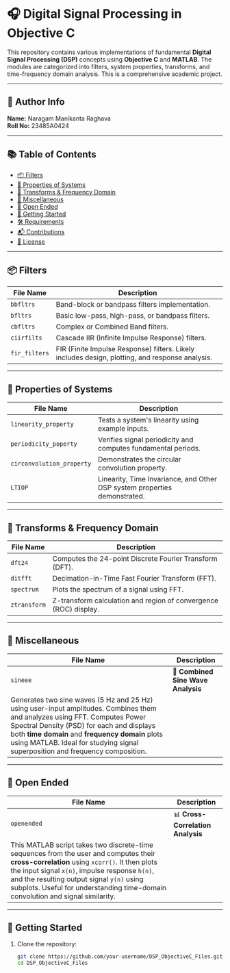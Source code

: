 # 🎧 Digital Signal Processing in Objective C

This repository contains various implementations of fundamental **Digital Signal Processing (DSP)** concepts using **Objective C** and **MATLAB**. The modules are categorized into filters, system properties, transforms, and time-frequency domain analysis. This is a comprehensive academic project.

---

## 👤 Author Info

**Name:** Naragam Manikanta Raghava  
**Roll No:** 23485A0424

---

## 📚 Table of Contents

- [📦 Filters](#-filters)
- [🔁 Properties of Systems](#-properties-of-systems)
- [🔢 Transforms & Frequency Domain](#-transforms--frequency-domain)
- [🔬 Miscellaneous](#-miscellaneous)
- [🧠 Open Ended](#-open-ended)
- [🚀 Getting Started](#-getting-started)
- [🛠 Requirements](#-requirements)
- [📬 Contributions](#-contributions)
- [📘 License](#-license)

---

## 📦 Filters

| File Name    | Description |
|--------------|-------------|
| `bbfltrs`    | Band-block or bandpass filters implementation. |
| `bfltrs`     | Basic low-pass, high-pass, or bandpass filters. |
| `cbfltrs`    | Complex or Combined Band filters. |
| `ciirfilts`  | Cascade IIR (Infinite Impulse Response) filters. |
| `fir_filters`| FIR (Finite Impulse Response) filters. Likely includes design, plotting, and response analysis. |

---

## 🔁 Properties of Systems

| File Name                | Description |
|--------------------------|-------------|
| `linearity_property`     | Tests a system's linearity using example inputs. |
| `periodicity_poperty`    | Verifies signal periodicity and computes fundamental periods. |
| `circonvolution_property`| Demonstrates the circular convolution property. |
| `LTIOP`                  | Linearity, Time Invariance, and Other DSP system properties demonstrated. |

---

## 🔢 Transforms & Frequency Domain

| File Name   | Description |
|-------------|-------------|
| `dft24`     | Computes the 24-point Discrete Fourier Transform (DFT). |
| `ditfft`    | Decimation-in-Time Fast Fourier Transform (FFT). |
| `spectrum`  | Plots the spectrum of a signal using FFT. |
| `ztransform`| Z-transform calculation and region of convergence (ROC) display. |

---

## 🔬 Miscellaneous

| File Name | Description |
|-----------|-------------|
| `sineee`  | 🎵 **Combined Sine Wave Analysis**  
Generates two sine waves (5 Hz and 25 Hz) using user-input amplitudes. Combines them and analyzes using FFT. Computes Power Spectral Density (PSD) for each and displays both **time domain** and **frequency domain** plots using MATLAB. Ideal for studying signal superposition and frequency composition. |

---

## 🧠 Open Ended

| File Name   | Description |
|-------------|-------------|
| `openended` | 📊 **Cross-Correlation Analysis**  
This MATLAB script takes two discrete-time sequences from the user and computes their **cross-correlation** using `xcorr()`. It then plots the input signal `x(n)`, impulse response `h(n)`, and the resulting output signal `y(n)` using subplots. Useful for understanding time-domain convolution and signal similarity. |

---

## 🚀 Getting Started

1. Clone the repository:
   ```bash
   git clone https://github.com/your-username/DSP_ObjectiveC_Files.git
   cd DSP_ObjectiveC_Files
